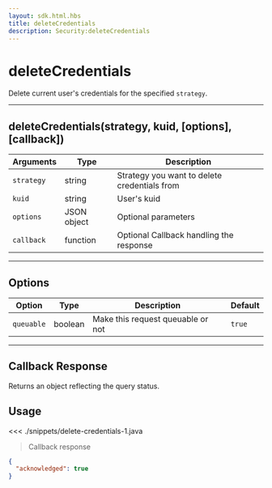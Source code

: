 ```yaml
---
layout: sdk.html.hbs
title: deleteCredentials
description: Security:deleteCredentials
---
```


# deleteCredentials

Delete current user's credentials for the specified `strategy`.

---

## deleteCredentials(strategy, kuid, [options], [callback])

| Arguments  | Type        | Description                                  |
| ---------- | ----------- | -------------------------------------------- |
| `strategy` | string      | Strategy you want to delete credentials from |
| `kuid`     | string      | User's kuid                                  |
| `options`  | JSON object | Optional parameters                          |
| `callback` | function    | Optional Callback handling the response      |

---

## Options

| Option     | Type    | Description                       | Default |
| ---------- | ------- | --------------------------------- | ------- |
| `queuable` | boolean | Make this request queuable or not | `true`  |

---

## Callback Response

Returns an object reflecting the query status.

## Usage

<<< ./snippets/delete-credentials-1.java

> Callback response

```json
{
  "acknowledged": true
}
```
